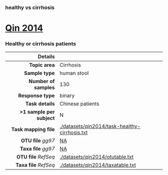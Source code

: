 ### healthy vs cirrhosis
# [Qin 2014]( ../docs/qin2014.html )
### Healthy or cirrhosis patients

| Details                   |                                                           |
| ------------------------: |-----------------------------------------------------------|
| **Topic area**                | Cirrhosis                                                |
| **Sample type**               | human stool                                         |
| **Number of samples**         | 130                                         |
| **Response type**             | binary                                           |
| **Task details**              | Chinese patients                                  |
| **>1 sample per subject**     | N                                        |
| **Task mapping file**         | [./datasets/qin2014/task-healthy-cirrhosis.txt](../datasets/qin2014/task-healthy-cirrhosis.txt)                                 |
| **OTU file** *gg97*           | [NA](.NA)                             |
| **Taxa file** *gg97*          | [NA](.NA)                          |
| **OTU file** *RefSeq*         | [./datasets/qin2014/otutable.txt](../datasets/qin2014/otutable.txt)                    |
| **Taxa file** *RefSeq*        | [./datasets/qin2014/taxatable.txt](../datasets/qin2014/taxatable.txt)                  |